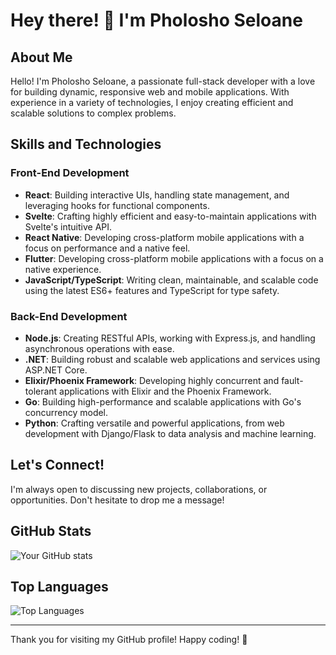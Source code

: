 # Hey there! 👋 I'm Pholosho Seloane

## About Me

Hello! I'm Pholosho Seloane, a passionate full-stack developer with a love for building dynamic, responsive web and mobile applications. With experience in a variety of technologies, I enjoy creating efficient and scalable solutions to complex problems. 

## Skills and Technologies

### Front-End Development
- **React**: Building interactive UIs, handling state management, and leveraging hooks for functional components.
- **Svelte**: Crafting highly efficient and easy-to-maintain applications with Svelte's intuitive API.
- **React Native**: Developing cross-platform mobile applications with a focus on performance and a native feel.
- **Flutter**: Developing cross-platform mobile applications with a focus on a native experience.
- **JavaScript/TypeScript**: Writing clean, maintainable, and scalable code using the latest ES6+ features and TypeScript for type safety.

### Back-End Development
- **Node.js**: Creating RESTful APIs, working with Express.js, and handling asynchronous operations with ease.
- **.NET**: Building robust and scalable web applications and services using ASP.NET Core.
- **Elixir/Phoenix Framework**: Developing highly concurrent and fault-tolerant applications with Elixir and the Phoenix Framework.
- **Go**: Building high-performance and scalable applications with Go's concurrency model.
- **Python**: Crafting versatile and powerful applications, from web development with Django/Flask to data analysis and machine learning.

## Let's Connect!

I'm always open to discussing new projects, collaborations, or opportunities. Don't hesitate to drop me a message!

## GitHub Stats

![Your GitHub stats](https://github-readme-stats.vercel.app/api?username=pholoshos&show_icons=true&theme=radical)

## Top Languages

![Top Languages](https://github-readme-stats.vercel.app/api/top-langs/?username=pholoshos&layout=compact&theme=radical)

---

Thank you for visiting my GitHub profile! Happy coding! 🚀
